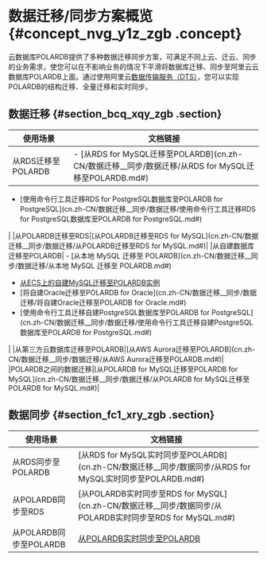 # 数据迁移/同步方案概览 {#concept_nvg_y1z_zgb .concept}

云数据库POLARDB提供了多种数据迁移同步方案，可满足不同上云、迁云、同步的业务需求，使您可以在不影响业务的情况下平滑将数据库迁移、同步至阿里云云数据库POLARDB上面。通过使用阿里云[数据传输服务（DTS）](https://help.aliyun.com/document_detail/26592.html)，您可以实现POLARDB的结构迁移、全量迁移和实时同步。

## 数据迁移 {#section_bcq_xqy_zgb .section}

|使用场景|文档链接|
|----|----|
|从RDS迁移至POLARDB| -   [从RDS for MySQL迁移至POLARDB](cn.zh-CN/数据迁移__同步/数据迁移/从RDS for MySQL迁移至POLARDB.md#)
-   [使用命令行工具迁移RDS for PostgreSQL数据库至POLARDB for PostgreSQL](cn.zh-CN/数据迁移__同步/数据迁移/使用命令行工具迁移RDS for PostgreSQL数据库至POLARDB for PostgreSQL.md#)

 |
|从POLARDB迁移至RDS|[从POLARDB迁移至RDS for MySQL](cn.zh-CN/数据迁移__同步/数据迁移/从POLARDB迁移至RDS for MySQL.md#)|
|从自建数据库迁移至POLARDB| -   [从本地 MySQL 迁移至 POLARDB](cn.zh-CN/数据迁移__同步/数据迁移/从本地 MySQL 迁移至 POLARDB.md#)
-   [从ECS上的自建MySQL迁移至POLARDB实例](cn.zh-CN/数据迁移__同步/数据迁移/从ECS上的自建MySQL迁移至POLARDB实例.md#)
-   [将自建Oracle迁移至POLARDB for Oracle](cn.zh-CN/数据迁移__同步/数据迁移/将自建Oracle迁移至POLARDB for Oracle.md#)
-   [使用命令行工具迁移自建PostgreSQL数据库至POLARDB for PostgreSQL](cn.zh-CN/数据迁移__同步/数据迁移/使用命令行工具迁移自建PostgreSQL数据库至POLARDB for PostgreSQL.md#)

 |
|从第三方云数据库迁移至POLARDB|[从AWS Aurora迁移至POLARDB](cn.zh-CN/数据迁移__同步/数据迁移/从AWS Aurora迁移至POLARDB.md#)|
|POLARDB之间的数据迁移|[从POLARDB for MySQL迁移至POLARDB for MySQL](cn.zh-CN/数据迁移__同步/数据迁移/从POLARDB for MySQL迁移至POLARDB for MySQL.md#)|

## 数据同步 {#section_fc1_xry_zgb .section}

|使用场景|文档链接|
|----|----|
|从RDS同步至POLARDB|[从RDS for MySQL实时同步至POLARDB](cn.zh-CN/数据迁移__同步/数据同步/从RDS for MySQL实时同步至POLARDB.md#)|
|从POLARDB同步至RDS|[从POLARDB实时同步至RDS for MySQL](cn.zh-CN/数据迁移__同步/数据同步/从POLARDB实时同步至RDS for MySQL.md#)|
|从POLARDB同步至POLARDB|[从POLARDB实时同步至POLARDB](cn.zh-CN/数据迁移__同步/数据同步/从POLARDB实时同步至POLARDB.md#)|

